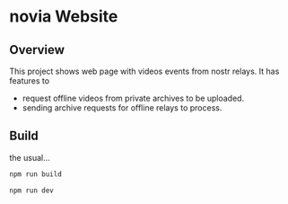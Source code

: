 # novia Website

## Overview

This project shows web page with videos events from nostr relays. It has features to 
* request offline videos from private archives to be uploaded.
* sending archive requests for offline relays to process.

## Build

the usual...

```sh
npm run build
```

```sh
npm run dev
```

